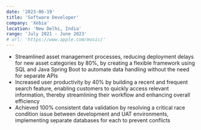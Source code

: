 ```yaml
---
date: '2023-06-19'
title: 'Software Developer'
company: 'Xebia'
location: 'New Delhi, India'
range: 'July 2021 - June 2023'
# url: 'https://www.apple.com/music/'
---
```


- Streamlined asset management processes, reducing deployment delays for new asset categories by 80%, by creating a flexible framework using SQL and Java Spring Boot to automate data handling without the need for separate APIs
- Increased user productivity by 40% by building a recent and frequent search feature, enabling customers to quickly access relevant information, thereby streamlining their workflow and enhancing overall efficiency
- Achieved 100% consistent data validation by resolving a critical race condition issue between development and UAT environments, implementing separate databases for each to prevent conflicts
